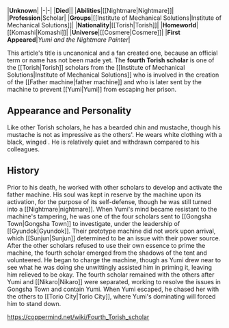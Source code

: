 |**Unknown**|
|-|-|
|**Died**||
|**Abilities**|[[Nightmare\|Nightmare]]|
|**Profession**|Scholar|
|**Groups**|[[Institute of Mechanical Solutions\|Institute of Mechanical Solutions]]|
|**Nationality**|[[Torish\|Torish]]|
|**Homeworld**|[[Komashi\|Komashi]]|
|**Universe**|[[Cosmere\|Cosmere]]|
|**First Appeared**|*Yumi and the Nightmare Painter*|

This article's title is uncanonical and a fan created one, because an official term or name has not been made yet.
The **fourth Torish scholar** is one of the [[Torish\|Torish]] scholars from the [[Institute of Mechanical Solutions\|Institute of Mechanical Solutions]] who is involved in the creation of the [[Father machine\|father machine]] and who is later sent by the machine to prevent [[Yumi\|Yumi]] from escaping her prison.

## Appearance and Personality
Like other Torish scholars, he has a bearded chin and mustache, though his mustache is not as impressive as the others'. He wears white clothing with a black, winged .
He is relatively quiet and withdrawn compared to his colleagues.

## History
Prior to his death, he worked with other scholars to develop and activate the father machine. His soul was kept in reserve by the machine upon its activation, for the purpose of its self-defense, though he was still turned into a [[Nightmare\|nightmare]]. When Yumi's mind became resistant to the machine's tampering, he was one of the four scholars sent to [[Gongsha Town\|Gongsha Town]] to investigate, under the leadership of [[Gyundok\|Gyundok]].
Their prototype machine did not work upon arrival, which [[Sunjun\|Sunjun]] determined to be an issue with their power source. After the other scholars refused to use their own essence to prime the machine, the fourth scholar emerged from the shadows of the tent and volunteered. He began to charge the machine, though as Yumi drew near to see what he was doing she unwittingly assisted him in priming it, leaving him relieved to be okay.
The fourth scholar remained with the others after Yumi and [[Nikaro\|Nikaro]] were separated, working to resolve the issues in Gongsha Town and contain Yumi. When Yumi escaped, he chased her with the others to [[Torio City\|Torio City]], where Yumi's dominating will forced him to stand down.



https://coppermind.net/wiki/Fourth_Torish_scholar